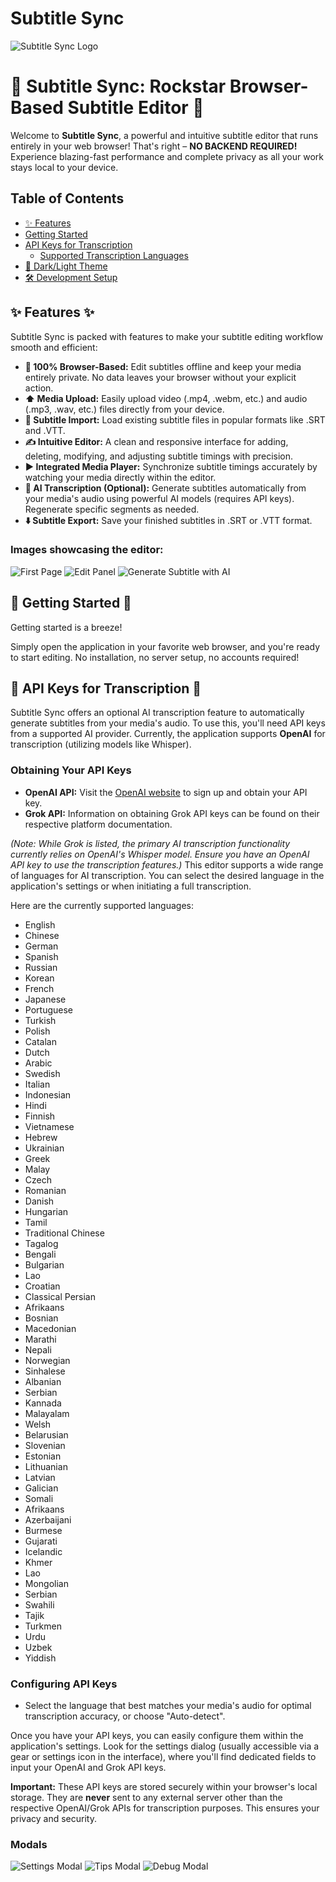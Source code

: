 # Subtitle Sync
![Subtitle Sync Logo](icon-512x512.png)
# 🚀 Subtitle Sync: Rockstar Browser-Based Subtitle Editor 🚀

Welcome to **Subtitle Sync**, a powerful and intuitive subtitle editor that runs entirely in your web browser! That's right – **NO BACKEND REQUIRED!** Experience blazing-fast performance and complete privacy as all your work stays local to your device.

## Table of Contents

*   [✨ Features](#-features-)
*   [Getting Started](#getting-started)
*   [API Keys for Transcription](#api-keys-for-transcription)
    *   [Supported Transcription Languages](#supported-transcription-languages)
*   [🎨 Dark/Light Theme](#-darklight-theme)
*   [🛠️ Development Setup](#️-development-setup-)


## ✨ Features ✨

Subtitle Sync is packed with features to make your subtitle editing workflow smooth and efficient:

*   **🚀 100% Browser-Based:** Edit subtitles offline and keep your media entirely private. No data leaves your browser without your explicit action.
*   **⬆️ Media Upload:** Easily upload video (.mp4, .webm, etc.) and audio (.mp3, .wav, etc.) files directly from your device.
*   **📄 Subtitle Import:** Load existing subtitle files in popular formats like .SRT and .VTT.
*   **✍️ Intuitive Editor:** A clean and responsive interface for adding, deleting, modifying, and adjusting subtitle timings with precision.
*   **▶️ Integrated Media Player:** Synchronize subtitle timings accurately by watching your media directly within the editor.
*   **🧠 AI Transcription (Optional):** Generate subtitles automatically from your media's audio using powerful AI models (requires API keys). Regenerate specific segments as needed.
*   **⬇️ Subtitle Export:** Save your finished subtitles in .SRT or .VTT format.

### Images showcasing the editor:

![First Page](docs/image/screencapture-first-page.png)
![Edit Panel](docs/image/screencapture-edit-panel.png)
![Generate Subtitle with AI](docs/image/screencapture-generate-subtitle-with-ai.png)

## 🚀 Getting Started 🚀

Getting started is a breeze!

Simply open the application in your favorite web browser, and you're ready to start editing. No installation, no server setup, no accounts required!

## 🔑 API Keys for Transcription 🔑

Subtitle Sync offers an optional AI transcription feature to automatically generate subtitles from your media's audio. To use this, you'll need API keys from a supported AI provider. Currently, the application supports **OpenAI** for transcription (utilizing models like Whisper).

### Obtaining Your API Keys

*   **OpenAI API:** Visit the [OpenAI website](https://openai.com/) to sign up and obtain your API key.
*   **Grok API:** Information on obtaining Grok API keys can be found on their respective platform documentation.

*(Note: While Grok is listed, the primary AI transcription functionality currently relies on OpenAI's Whisper model. Ensure you have an OpenAI API key to use the transcription features.)*
This editor supports a wide range of languages for AI transcription. You can select the desired language in the application's settings or when initiating a full transcription.

Here are the currently supported languages:

- English
- Chinese
- German
- Spanish
- Russian
- Korean
- French
- Japanese
- Portuguese
- Turkish
- Polish
- Catalan
- Dutch
- Arabic
- Swedish
- Italian
- Indonesian
- Hindi
- Finnish
- Vietnamese
- Hebrew
- Ukrainian
- Greek
- Malay
- Czech
- Romanian
- Danish
- Hungarian
- Tamil
- Traditional Chinese
- Tagalog
- Bengali
- Bulgarian
- Lao
- Croatian
- Classical Persian
- Afrikaans
- Bosnian
- Macedonian
- Marathi
- Nepali
- Norwegian
- Sinhalese
- Albanian
- Serbian
- Kannada
- Malayalam
- Welsh
- Belarusian
- Slovenian
- Estonian
- Lithuanian
- Latvian
- Galician
- Somali
- Afrikaans
- Azerbaijani
- Burmese
- Gujarati
- Icelandic
- Khmer
- Lao
- Mongolian
- Serbian
- Swahili
- Tajik
- Turkmen
- Urdu
- Uzbek
- Yiddish

### Configuring API Keys
- Select the language that best matches your media's audio for optimal transcription accuracy, or choose "Auto-detect".

Once you have your API keys, you can easily configure them within the application's settings. Look for the settings dialog (usually accessible via a gear or settings icon in the interface), where you'll find dedicated fields to input your OpenAI and Grok API keys.

**Important:** These API keys are stored securely within your browser's local storage. They are **never** sent to any external server other than the respective OpenAI/Grok APIs for transcription purposes. This ensures your privacy and security.

### Modals
![Settings Modal](docs/image/screencapture-setting-modal.png)
![Tips Modal](docs/image/screencapture-tips-modal.png)
![Debug Modal](docs/image/screencapture-debug-modal.png)